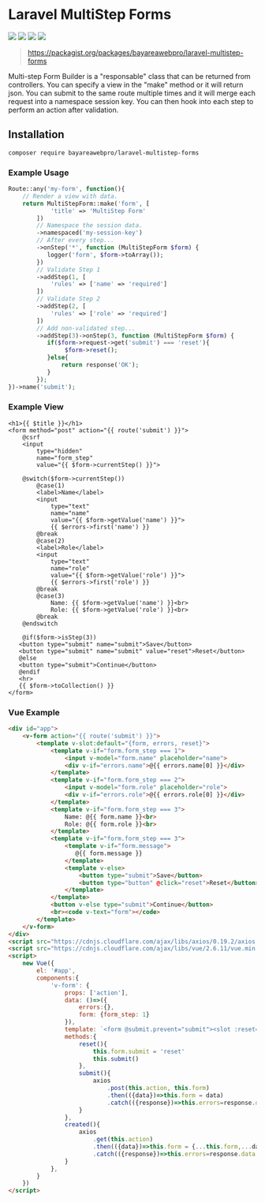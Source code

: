 # Laravel MultiStep Forms

![](https://github.com/bayareawebpro/laravel-multistep-forms/workflows/ci/badge.svg)
![](https://img.shields.io/badge/License-MIT-success.svg)
![](https://img.shields.io/packagist/dt/bayareawebpro/laravel-multistep-forms.svg)
![](https://img.shields.io/github/v/release/bayareawebpro/laravel-multistep-forms.svg)

> https://packagist.org/packages/bayareawebpro/laravel-multistep-forms

Multi-step Form Builder is a "responsable" class that can be returned from 
controllers.  You can specify a view in the "make" method or it will return json.
You can submit to the same route multiple times and it will merge each request into a 
namespace session key.  You can then hook into each step to perform an action after validation.

## Installation
```
composer require bayareawebpro/laravel-multistep-forms
```

### Example Usage

```php
Route::any('my-form', function(){
    // Render a view with data.
    return MultiStepForm::make('form', [
            'title' => 'MultiStep Form'
        ])
        // Namespace the session data.
        ->namespaced('my-session-key')
        // After every step...
        ->onStep('*', function (MultiStepForm $form) {
           logger('form', $form->toArray());
        })
        // Validate Step 1
        ->addStep(1, [
            'rules' => ['name' => 'required']
        ])
        // Validate Step 2
        ->addStep(2, [
            'rules' => ['role' => 'required']
        ])
        // Add non-validated step...
        ->addStep(3)->onStep(3, function (MultiStepForm $form) {
           if($form->request->get('submit') === 'reset'){
                $form->reset();
           }else{
               return response('OK');
           }
        });
})->name('submit');
```

### Example View
```blade
<h1>{{ $title }}</h1>
<form method="post" action="{{ route('submit') }}">
    @csrf
    <input
        type="hidden"
        name="form_step"
        value="{{ $form->currentStep() }}">

    @switch($form->currentStep())
        @case(1)
        <label>Name</label>
        <input
            type="text"
            name="name"
            value="{{ $form->getValue('name') }}">
            {{ $errors->first('name') }}
        @break
        @case(2)
        <label>Role</label>
        <input
            type="text"
            name="role"
            value="{{ $form->getValue('role') }}">
            {{ $errors->first('role') }}
        @break
        @case(3)
            Name: {{ $form->getValue('name') }}<br>
            Role: {{ $form->getValue('role') }}<br>
        @break
    @endswitch

    @if($form->isStep(3))
   <button type="submit" name="submit">Save</button>
   <button type="submit" name="submit" value="reset">Reset</button>
   @else
   <button type="submit">Continue</button>
   @endif
   <hr>
   {{ $form->toCollection() }}
</form>
```

### Vue Example
```html
<div id="app">
    <v-form action="{{ route('submit') }}">
        <template v-slot:default="{form, errors, reset}">
            <template v-if="form.form_step === 1">
                <input v-model="form.name" placeholder="name">
                <div v-if="errors.name">@{{ errors.name[0] }}</div>
            </template>
            <template v-if="form.form_step === 2">
                <input v-model="form.role" placeholder="role">
                <div v-if="errors.role">@{{ errors.role[0] }}</div>
            </template>
            <template v-if="form.form_step === 3">
                Name: @{{ form.name }}<br>
                Role: @{{ form.role }}<br>
            </template>
            <template v-if="form.form_step === 3">
                <template v-if="form.message">
                   @{{ form.message }}
                </template>
                <template v-else>
                    <button type="submit">Save</button>
                    <button type="button" @click="reset">Reset</button>
                </template>
            </template>
            <button v-else type="submit">Continue</button>
            <br><code v-text="form"></code>
        </template>
    </v-form>
</div>
<script src="https://cdnjs.cloudflare.com/ajax/libs/axios/0.19.2/axios.min.js" integrity="sha256-T/f7Sju1ZfNNfBh7skWn0idlCBcI3RwdLSS4/I7NQKQ=" crossorigin="anonymous"></script>
<script src="https://cdnjs.cloudflare.com/ajax/libs/vue/2.6.11/vue.min.js" integrity="sha256-ngFW3UnAN0Tnm76mDuu7uUtYEcG3G5H1+zioJw3t+68=" crossorigin="anonymous"></script>
<script>
    new Vue({
        el: '#app',
        components:{
            'v-form': {
                props: ['action'],
                data: ()=>({
                    errors:{},
                    form: {form_step: 1}
                }),
                template: `<form @submit.prevent="submit"><slot :reset="reset" :form="form" :errors="errors"></slot></form>`,
                methods:{
                    reset(){
                        this.form.submit = 'reset'
                        this.submit()
                    },
                    submit(){
                        axios
                            .post(this.action, this.form)
                            .then(({data})=>this.form = data)
                            .catch(({response})=>this.errors=response.data.errors)
                    }
                },
                created(){
                    axios
                        .get(this.action)
                        .then(({data})=>this.form = {...this.form,...data})
                        .catch(({response})=>this.errors=response.data.errors)
                }
            },
        }
    })
</script>
```